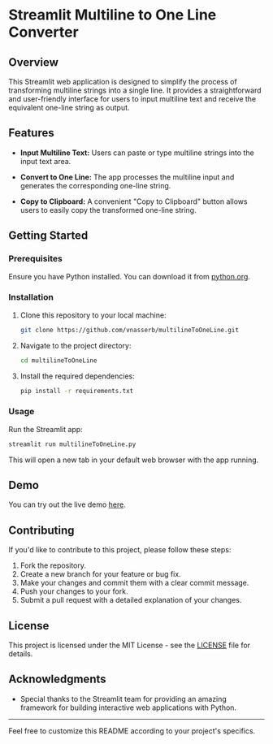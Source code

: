 # Streamlit Multiline to One Line Converter

## Overview

This Streamlit web application is designed to simplify the process of transforming multiline strings into a single line. It provides a straightforward and user-friendly interface for users to input multiline text and receive the equivalent one-line string as output.

## Features

- **Input Multiline Text:** Users can paste or type multiline strings into the input text area.

- **Convert to One Line:** The app processes the multiline input and generates the corresponding one-line string.

- **Copy to Clipboard:** A convenient "Copy to Clipboard" button allows users to easily copy the transformed one-line string.

## Getting Started

### Prerequisites

Ensure you have Python installed. You can download it from [python.org](https://www.python.org/downloads/).

### Installation

1. Clone this repository to your local machine:

   ```bash
   git clone https://github.com/vnasserb/multilineToOneLine.git
   ```

2. Navigate to the project directory:

   ```bash
   cd multilineToOneLine
   ```

3. Install the required dependencies:

   ```bash
   pip install -r requirements.txt
   ```

### Usage

Run the Streamlit app:

```bash
streamlit run multilineToOneLine.py
```

This will open a new tab in your default web browser with the app running.

## Demo

You can try out the live demo [here](https://onelinetomultiline.streamlit.app/).

## Contributing

If you'd like to contribute to this project, please follow these steps:

1. Fork the repository.
2. Create a new branch for your feature or bug fix.
3. Make your changes and commit them with a clear commit message.
4. Push your changes to your fork.
5. Submit a pull request with a detailed explanation of your changes.

## License

This project is licensed under the MIT License - see the [LICENSE](LICENSE) file for details.

## Acknowledgments

- Special thanks to the Streamlit team for providing an amazing framework for building interactive web applications with Python.

---

Feel free to customize this README according to your project's specifics.
